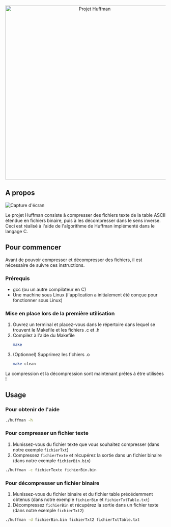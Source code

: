 
<div align="center">
  <br />
  <p>
    <img src="https://i.imgur.com/ssOAmsW.png" width="546" alt="Projet Huffman" />
  </p>
</div>

## A propos

![Capture d'écran](https://i.imgur.com/Y9PprA0.jpg)

Le projet Huffman consiste à compresser des fichiers texte de la table ASCII étendue en fichiers binaire, puis à les décompresser dans le sens inverse. Ceci est réalisé à l'aide de l'algorithme de Huffman implémenté dans le langage C.

## Pour commencer

Avant de pouvoir compresser et décompresser des fichiers, il est nécessaire de suivre ces instructions.

### Prérequis

* gcc (ou un autre compilateur en C)
* Une machine sous Linux (l'application a initialement été conçue pour fonctionner sous Linux)

### Mise en place lors de la première utilisation

1. Ouvrez un terminal et placez-vous dans le répertoire dans lequel se trouvent le Makefile et les fichiers .c et .h
2. Compilez à l'aide du Makefile
   ```sh
   make
   ```
3. (Optionnel) Supprimez les fichiers .o
   ```sh
   make clean
   ```

La compression et la décompression sont maintenant prêtes à être utilisées !

## Usage

### Pour obtenir de l'aide

   ```sh
   ./huffman -h
   ```

### Pour compresser un fichier texte

1. Munissez-vous du fichier texte que vous souhaitez compresser (dans notre exemple `fichierTxt`)
2.  Compressez `fichierTexte` et récupérez la sortie dans un fichier binaire (dans notre exemple `fichierBin.bin`)
   ```sh
   ./huffman -c fichierTexte fichierBin.bin
   ```

### Pour décompresser un fichier binaire

1. Munissez-vous du fichier binaire et du fichier table précédemment obtenus (dans notre exemple `fichierBin` et `fichierTxtTable.txt`)
2.  Décompressez `fichierBin` et récupérez la sortie dans un fichier texte (dans notre exemple `fichierTxt2`)
   ```sh
   ./huffman -d fichierBin.bin fichierTxt2 fichierTxtTable.txt
   ```